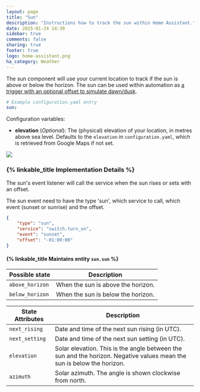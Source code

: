 ```yaml
---
layout: page
title: "Sun"
description: "Instructions how to track the sun within Home Assistant."
date: 2015-01-24 14:39
sidebar: true
comments: false
sharing: true
footer: true
logo: home-assistant.png
ha_category: Weather
---
```


The sun component will use your current location to track if the sun is above or below the horizon. The sun can be used within automation as [a trigger with an optional offset to simulate dawn/dusk][automation-trigger].

[automation-trigger]: /getting-started/automation-trigger/#sun-trigger

```yaml
# Example configuration.yaml entry
sun:
```

Configuration variables:

- **elevation** (*Optional*): The (physical) elevation of your location, in metres above sea level. Defaults to the `elevation` in `configuration.yaml`, which is retrieved from Google Maps if not set.

<p class='img'>
<img src='/images/screenshots/more-info-dialog-sun.png' />
</p>

### {% linkable_title Implementation Details %}

The sun's event listener will call the service when the sun rises or sets with an offset.

The sun event need to have the type 'sun', which service to call, which event (sunset or sunrise) and the offset.

```json
{
    "type": "sun",
    "service": "switch.turn_on",
    "event": "sunset",
    "offset": "-01:00:00"
}
```

#### {% linkable_title Maintains entity `sun.sun` %}

| Possible state | Description |
| --------- | ----------- |
| `above_horizon` | When the sun is above the horizon.
| `below_horizon` | When the sun is below the horizon.



| State Attributes | Description |
| --------- | ----------- |
| `next_rising` | Date and time of the next sun rising (in UTC).
| `next_setting` | Date and time of the next sun setting (in UTC).
| `elevation` |  Solar elevation. This is the angle between the sun and the horizon. Negative values mean the sun is below the horizon.
| `azimuth` | Solar azimuth. The angle is shown clockwise from north.

